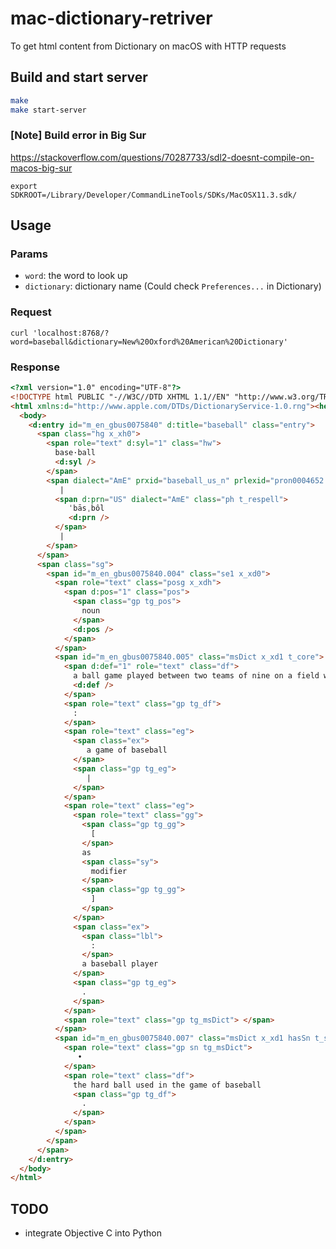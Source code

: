 # mac-dictionary-retriver
To get html content from Dictionary on macOS with HTTP requests

## Build and start server
```sh
make
make start-server
```

### [Note] Build error in Big Sur
https://stackoverflow.com/questions/70287733/sdl2-doesnt-compile-on-macos-big-sur

`export SDKROOT=/Library/Developer/CommandLineTools/SDKs/MacOSX11.3.sdk/`

## Usage

### Params
- `word`: the word to look up
- `dictionary`: dictionary name (Could check `Preferences...` in Dictionary)

### Request
```
curl 'localhost:8768/?word=baseball&dictionary=New%20Oxford%20American%20Dictionary'
```

### Response
```html
<?xml version="1.0" encoding="UTF-8"?>
<!DOCTYPE html PUBLIC "-//W3C//DTD XHTML 1.1//EN" "http://www.w3.org/TR/xhtml11/DTD/xhtml11.dtd">
<html xmlns:d="http://www.apple.com/DTDs/DictionaryService-1.0.rng"><head />
  <body>
    <d:entry id="m_en_gbus0075840" d:title="baseball" class="entry">
      <span class="hg x_xh0">
        <span role="text" d:syl="1" class="hw">
          base·ball 
          <d:syl />
        </span>
        <span dialect="AmE" prxid="baseball_us_n" prlexid="pron0004652.002" class="prx">
           | 
          <span d:prn="US" dialect="AmE" class="ph t_respell">
             ˈbāsˌbôl 
             <d:prn />
          </span>
           | 
        </span>
      </span>
      <span class="sg">
        <span id="m_en_gbus0075840.004" class="se1 x_xd0">
          <span role="text" class="posg x_xdh">
            <span d:pos="1" class="pos">
              <span class="gp tg_pos">
                noun 
              </span>
              <d:pos />
            </span>
          </span>
          <span id="m_en_gbus0075840.005" class="msDict x_xd1 t_core">
            <span d:def="1" role="text" class="df">
              a ball game played between two teams of nine on a field with a diamond-shaped circuit of four bases. It is played chiefly in the US, Canada, Latin America, and East Asia 
              <d:def />
            </span>
            <span role="text" class="gp tg_df">
              : 
            </span>
            <span role="text" class="eg">
              <span class="ex">
                 a game of baseball
              </span>
              <span class="gp tg_eg">
                 | 
              </span>
            </span>
            <span role="text" class="eg">
              <span role="text" class="gg">
                <span class="gp tg_gg">
                  [
                </span>
                as 
                <span class="sy">
                  modifier
                </span>
                <span class="gp tg_gg">
                  ] 
                </span>
              </span>
              <span class="ex">
                <span class="lbl">
                  : 
                </span>
                a baseball player
              </span>
              <span class="gp tg_eg">
                . 
              </span>
            </span>
            <span role="text" class="gp tg_msDict"> </span>
          </span>
          <span id="m_en_gbus0075840.007" class="msDict x_xd1 hasSn t_subsense">
            <span role="text" class="gp sn tg_msDict">
               • 
            </span>
            <span role="text" class="df">
              the hard ball used in the game of baseball
              <span class="gp tg_df">
                . 
              </span>
            </span>
          </span>
        </span>
      </span>
    </d:entry>
  </body>
</html>
```

## TODO
- integrate Objective C into Python
